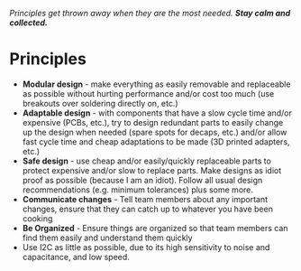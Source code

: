 _Principles get thrown away when they are the most needed. **Stay calm and collected.**_

# Principles 
- **Modular design** - make everything as easily removable and replaceable as possible without hurting performance and/or cost too much (use breakouts over soldering directly on, etc.)
- **Adaptable design** - with components that have a slow cycle time and/or expensive (PCBs, etc.), try to design redundant parts to easily change up the design when needed (spare spots for decaps, etc.) and/or allow fast cycle time and cheap adaptations to be made (3D printed adapters, etc.)
- **Safe design** - use cheap and/or easily/quickly replaceable parts to protect expensive and/or slow to replace parts. Make designs as idiot proof as possible (because I am an idiot). Follow all usual design recommendations (e.g. minimum tolerances) plus some more.
- **Communicate changes** - Tell team members about any important changes, ensure that they can catch up to whatever you have been cooking
- **Be Organized** - Ensure things are organized so that team members can find them easily and understand them quickly
- Use I2C as little as possible, due to its high sensitivity to noise and capacitance, and low speed.